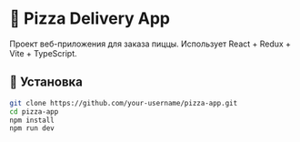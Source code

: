 # 🍕 Pizza Delivery App

Проект веб-приложения для заказа пиццы. Использует React + Redux + Vite + TypeScript.

## 🚀 Установка

```bash
git clone https://github.com/your-username/pizza-app.git
cd pizza-app
npm install
npm run dev
